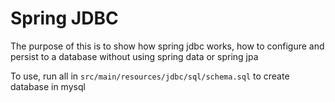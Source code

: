# Spring JDBC

The purpose of this is to show how spring jdbc works, 
how to configure and persist to a database without using 
spring data or spring jpa

To use, run all in ```src/main/resources/jdbc/sql/schema.sql``` to create database in mysql
